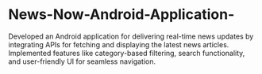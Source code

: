 # News-Now-Android-Application-
Developed an Android application for delivering real-time news updates by integrating APIs for fetching and displaying the latest news articles. Implemented features like category-based filtering, search functionality, and user-friendly UI for seamless navigation.
